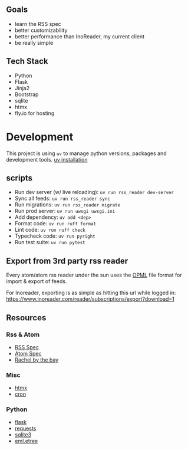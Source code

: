 ## Goals
- learn the RSS spec
- better customizability
- better performance than InoReader, my current client
- be really simple


## Tech Stack
- Python
- Flask
- Jinja2
- Bootstrap 
- sqlite
- htmx
- fly.io for hosting
  
# Development 
This project is using `uv` to manage python versions, packages and development tools. [uv installation](https://docs.astral.sh/uv/getting-started/installation/)
## scripts
- Run dev server (w/ live reloading): `uv run rss_reader dev-server`
- Sync all feeds: `uv run rss_reader sync`
- Run migrations: `uv run rss_reader migrate`
- Run prod server: `uv run uwsgi uwsgi.ini`
- Add dependency: `uv add <dep>`
- Format code: `uv run ruff format`
- Lint code: `uv run ruff check`
- Typecheck code: `uv run pyright`
- Run test suite: `uv run pytest`

## Export from 3rd party rss reader
Every atom/atom rss reader under the sun uses the [OPML](https://en.wikipedia.org/wiki/OPML) file format for import & export of feeds.

For Inoreader, exporting is as simple as hitting this url while logged in:
https://www.inoreader.com/reader/subscriptions/export?download=1

## Resources

### Rss & Atom 
- [RSS Spec](https://www.rssboard.org/rss-specification)
- [Atom Spec](https://www.ietf.org/rfc/rfc4287.txt)
- [Rachel by the bay](https://rachelbythebay.com/w/2024/08/17/hash/)

### Misc
- [htmx](https://htmx.org/docs/)
- [cron](https://crontab.guru/)

### Python
- [flask](https://flask.palletsprojects.com/en/stable/quickstart/)
- [requests](https://pypi.org/project/requests/)
- [sqlite3](https://docs.python.org/3/library/sqlite3.html#sqlite3-reference)
- [eml.etree](https://docs.python.org/3/library/xml.etree.elementtree.html#module-xml.etree.ElementTree)
